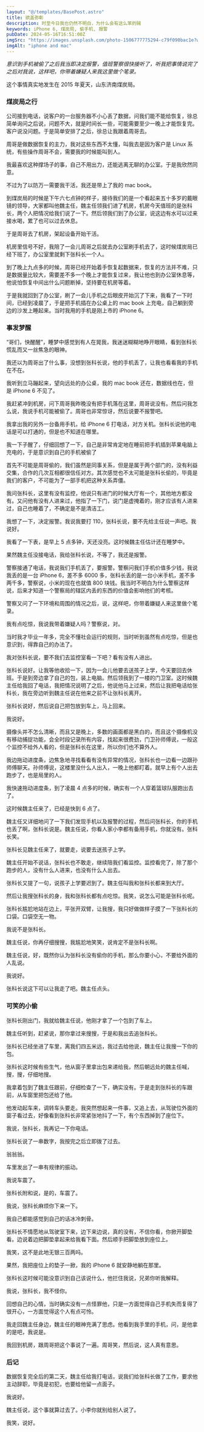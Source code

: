 ```yaml
---
layout: "@/templates/BasePost.astro"
title: 欲盖弥彰
description: 时至今日我也仍然不明白，为什么会有这么笨的贼
keywords: iPhone 6, 煤炭局, 偷手机, 报警
pubDate: 2024-05-16T16:51:00Z
imgSrc: "https://images.unsplash.com/photo-1506777775294-c79f090bac1e?w=800&auto=format&fit=crop&q=60&ixlib=rb-4.0.3&ixid=M3wxMjA3fDB8MHxzZWFyY2h8N3x8aXBob25lJTIwNnxlbnwwfHwwfHx8MA%3D%3D"
imgAlt: "iphone and mac"
---
```


_意识到手机被偷了之后我当即决定报警，值班警察很快接听了，听我把事情说完了之后对我说，这样吧，你带着嫌疑人来我这里做个笔录。_

这个事情真实地发生在 2015 年夏天，山东济南煤炭局。

### 煤炭局之行

公司接到电话，说客户的一台服务器不小心丢了数据，问我们能不能给恢复，徐总简单询问之后说，问题不大，就是时间长一些，可能需要至少一晚上才能恢复完。客户说没问题。于是简单安排了之后，徐总让我跟着周哥去。

周哥是做数据恢复的主力，我对这些东西不太懂，叫我去是因为客户是 Linux 系统，有些操作周哥不会，需要我的时候能叫到人。

我最喜欢这种撑场子的事，自己不用出力，还能逃离无聊的办公室。于是我欣然同意。

不过为了以防万一需要我干活，我还是带上了我的 mac book。

到煤炭局的时候是下午六七点钟的样子，接待我们的是一个看起来五十多岁的戴眼镜的领导，大家都叫他魏主任，魏主任领我们进了机房，机房今天值班的是张科长，两个人把情况给我们说了一下。然后领我们到了办公室，说这边有水可以过来接水喝，累了也可以过去休息。

于是周哥去了机房，架起设备开始干活。

机房里信号不好，我陪了一会儿周哥之后就去办公室刷手机去了，这时候煤炭局已经下班了，办公室里就剩下张科长一个人。

到了晚上九点多的时候，周哥已经开始着手恢复起数据来，恢复的方法并不难，只是数据量比较大，需要差不多一个晚上才能恢复过来，我让他也到办公室休息等，他说怕恢复中间出什么问题断掉，坚持要在机房等着。

于是我就回到了办公室，刷了一会儿手机之后眼皮开始沉了下来，我看了一下时间，已经到凌晨了，于是把手机插在办公桌上的 mac book 上充电，自己躺到旁边的沙发上睡起来。当时我用的手机是刚上市的 iPhone 6。

### 事发梦醒

“哥们，快醒醒”，睡梦中感觉到有人在晃我，我迷迷糊糊地睁开眼睛，看到张科长慌乱而又一丝焦急的眼神。

我还以为周哥出了什么事，没想到张科长说，他的手机丢了，让我也看看我的手机在不在。

我听到立马蹦起来，望向远处的办公桌，我的 mac book 还在，数据线也在，但是 iPhone 6 不见了。

我赶紧冲到机房，问下周哥我昨晚没有把手机落在这里，周哥说没有。然后问我怎么说，我说手机可能被偷了。周哥也非常惊讶，然后说要不报警吧。

我拿出我的另外一台备用手机，给 iPhone 6 打电话，对方关机。张科长说他的电话是可以打通的，但是也不知道在哪里。

我一下子醒了，仔细回想了一下，自己是非常肯定地在睡前把手机插到苹果电脑上充电的，于是意识到自己的手机被偷了

首先不可能是周哥偷的，我们虽然是同事关系，但是是属于两个部门的，没有利益交集，合作的几次互相都很信任对方。其次感觉也不太可能是张科长偷的，毕竟是我们的客户，不可能为了一部手机把这种关系弄僵。

我问张科长，这里有没有监控，他说只有进门的时候大厅有一个，其他地方都没有。又问他有没有人进来过，他指了一下门，说门是虚掩着的，刚才应该有人进来过，自己也睡着了，不确定是不是清洁工。

我想了一下，决定报警。我说我要打 110，张科长说，要不先给主任说一声吧。我说好。

我看了一下表，是早上 5 点多钟，天还没亮。这时候魏主任估计还在睡梦中。

果然魏主任没接电话，我给张科长说，不等了，我还是报警。

警察接通了电话，我说我们手机丢了，要报警。警察问我们手机价值多少钱，我说我丢的是一台 iPhone 6，差不多 6000 多，张科长丢的是一台小米手机，差不多两千多，警察说，小米的现在也就值 800 块钱。我当时不明白为什么警察这样说，后来才知道一个警察局的辖区内丢的东西的价值会影响他们的考核。

警察又问了一下环境和周围的情况之后，说，这样吧，你带着嫌疑人来这里做个笔录。

我有点吃惊，我说我带着嫌疑人吗？警察说，对。

当时我才毕业一年多，完全不懂社会运行的规则，当时听到虽然有点吃惊，但是也意识到，得靠自己的办法了。

我对张科长说，要不我们去监控室看一下吧？看有没有人进出。

张科长说好。让我等他收拾一下，因为一会儿他要去送孩子上学，今天要回去休班。于是到旁边拿了自己的包，装上电脑。然后领我到了一楼的门卫室。这时候魏主任给我回了电话，我把情况说明了之后，他说他马上过来，然后让我把电话给张科长，我在旁边听到魏主任说在他来之前不让张科长离开。

张科长说好，然后说自己把包放到车上，马上回来。

我说好。

摄像头并不怎么清晰，而且又是晚上，多数的画面都是黑白的，而且这个摄像机没有移动捕捉功能，会全时段记录所有内容，找起来很费劲，门卫孙师傅说，一般这个监控不给外人看的，但是张科长在这里，所以你们也不算外人。

我边拖动进度条，边焦急地寻找看看有没有异常的情况，张科长也一边看一边跟孙师傅聊天。孙师傅说，这楼里没什么人出入，一晚上他都盯着。就早上有个人出去跑步了，也是局里的人。

我快速拖动进度条，到了凌晨 4 点多的时候，确实有一个人穿着篮球队服跑出去了。

这时候魏主任来了，已经是快到 6 点了。

魏主任又详细地问了一下我们发现手机以及报警的过程，然后问张科长，你的手机也丢了啊，张科长说是。魏主任说，你看人家小李都有备用手机，你就没有。张科长笑。

张科长见魏主任来了，就要走，说要去送孩子上学。

魏主任开始不说话，张科长也不敢走，继续陪我们看监控。监控看完了，除了那个跑步的人，没有什么人进来，也没有什么人出去。

张科长又提了一句，说孩子上学要迟到了。魏主任叫我和张科长都来到大厅。

然后让我搜张科长的身，我和张科长都有点吃惊。我笑，说怎么可能是张科长呢。

张科长尴尬地站在边上，平张开双臂，让我搜，我只好做做样子摸了一下张科长的口袋。口袋空无一物。

我说不是张科长。

魏主任说，你再仔细搜搜，我尴尬地笑笑，说肯定不是张科长啊。

魏主任说，好，既然你认为张科长没有偷你的手机，那么你要小心，不要给外面的人乱说。

我说好。

张科长说这下可以让我走了吧。魏主任点头。

### 可笑的小偷

张科长刚出门，我就给魏主任说，他刚才拿了一个包到了车上。

魏主任听到，赶紧说，那你拿过来搜搜，于是和我出去追张科长。

张科长已经坐进了车里，离我们四五米远，我过去给他说，魏主任让我搜一下你的包。

张科长这时候有些生气，他从窗子里拿出包来递给我，然后朝远处的魏主任喊，搜，搜，仔细地搜。

我拿着包到了魏主任跟前，仔细检查了一下，确实没有。于是走到张科长的车跟前，从车窗里把包还给了他。

他发动起车来，调转车头要走。我突然想起来一件事，又追上去，从驾驶位外面的窗子看过去，好像看到张科长非常紧张地抖了一下，有个东西掉到了座位下。

我说，张科长，我再记一下你电话。

张科长说了一串数字，我按完之后立即拨了过去。

翁翁翁。

车里发出了一串有规律的振动。

我说车震了。

张科长附和说，是的，车震了。

我说，张科长麻烦你下来一下。

我自己都能感觉到自己的话冰冷刺骨。

张科长不情愿地从驾驶室下来，边下来边说，真的没有，不信你看，你掀开脚垫看。边说着边把脚垫拿起来给我看下面。然后顺手把脚垫放到座位上。

我笑，这不是此地无银三百两吗。

果然，我把座位上的垫子一掀，我的 iPhone 6 就安静地躺在那里。

张科长这时候可能没意识到自己该说什么，他拦住我说，兄弟你听我解释。

我说，张科长，我不怪你。

回想自己的心情，当时确实没有一点怪罪他，只是一方面觉得自己手机失而复得了很开心，一方面觉得这个人有点可怜。

我走回魏主任身边，魏主任的眼神充满了思虑。他看到我手里的手机，问，是他拿的是吧，我说是。

我回到机房，跟周哥把这个事说了一遍。周哥笑，然后说，这人真有意思。

### 后记

数据恢复完全后的第二天，魏主任给我打电话，说我们给张科长做了工作，要求他主动辞职，毕竟是初犯，也要给他留一点面子。

我说好。

魏主任说，这个事就算过去了。小李你就别给别人说了。

我笑，说好。
